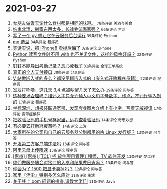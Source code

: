 # 2021-03-27

1. [女朋友做饭无论什么食材都是相同的味道。](https://www.v2ex.com/t/765653) `78条评论` `美酒与美食`
1. [结束北漂，搬家东西太多，长途物流哪家强？](https://www.v2ex.com/t/765610) `66条评论` `生活`
1. [写了一个 py 想让它在云服务后台运行](https://www.v2ex.com/t/765656) `39条评论` `Python`
1. [mq 选型](https://www.v2ex.com/t/765626) `34条评论` `程序员`
1. [实话实说，把 iPhone8 卖掉后悔了](https://www.v2ex.com/t/765634) `32条评论` `iPhone`
1. [Python 读写文件时不用 with 也不关闭文件，这样的风格好吗？](https://www.v2ex.com/t/765647) `32条评论` `Python`
1. [钉钉不能导出考勤记录？恶心死我了](https://www.v2ex.com/t/765644) `31条评论` `全球工单系统`
1. [真正的个人支付接口](https://www.v2ex.com/t/765660) `30条评论` `分享创造`
1. [V 站做嵌入式的多么？都没见聊嵌入式的（嵌入式开除程序员籍）](https://www.v2ex.com/t/765706) `22条评论` `程序员`
1. [室友打呼噜，这几天 3,4 点被吵醒几次了怎么办](https://www.v2ex.com/t/765599) `19条评论` `问与答`
1. [这种要求合理吗？描述文字只允许输入中文和字母数字、标点，不允许输入别的](https://www.v2ex.com/t/765643) `17条评论` `程序员`
1. [坐标深圳，想报装联通宽带，发现套餐图片介绍上有小字，写着天威视讯](https://www.v2ex.com/t/765629) `17条评论` `宽带症候群`
1. [把收验证码的手机号存家里，远程查看验证码](https://www.v2ex.com/t/765711) `14条评论` `奇思妙想`
1. [有必要去打新冠疫苗吗？](https://www.v2ex.com/t/765678) `14条评论` `上海`
1. [大家所在的公司和自己的云服务器分别都用的啥 Linux 发行版？](https://www.v2ex.com/t/765708) `13条评论` `问与答`
1. [开发第三方客户端违法吗](https://www.v2ex.com/t/765691) `13条评论` `问与答`
1. [阿里云盘上传限速](https://www.v2ex.com/t/765661) `13条评论` `程序员`
1. [[惠州] [惠州] [TCL] 招 软件项目管理工程师、TV 软件开发](https://www.v2ex.com/t/765654) `13条评论` `酷工作`
1. [你们做服务端会对接口的入参和结果做日志吗？](https://www.v2ex.com/t/765646) `13条评论` `问与答`
1. [你会为了 1500 把显卡卖掉吗？](https://www.v2ex.com/t/765692) `12条评论` `问与答`
1. [家里『浮尘』特别多怎么应对](https://www.v2ex.com/t/765682) `11条评论` `生活`
1. [关于线上 oom 问题的排查,请教大佬们!](https://www.v2ex.com/t/765651) `11条评论` `Java`
